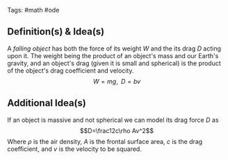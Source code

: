 Tags: #math #ode
## Definition(s) & Idea(s)
A *falling object* has both the force of its weight $W$ and the its drag $D$ acting upon it. The weight being the product of an object's mass and our Earth's  gravity, and an object's drag (given it is small and spherical) is the product of the object's drag coefficient and velocity.$$W=mg,\;\;D=bv$$
## Additional Idea(s)
If an object is massive and not spherical we can model its drag force $D$ as$$D=\frac12c\rho Av^2$$
Where $\rho$ is the air density, $A$ is the frontal surface area, $c$ is the drag coefficient, and $v$ is the velocity to be squared.

